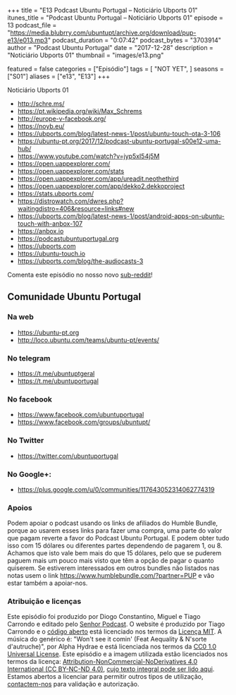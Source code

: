 +++
title = "E13 Podcast Ubuntu Portugal – Noticiário Ubports 01"
itunes_title = "Podcast Ubuntu Portugal – Noticiário Ubports 01"
episode = 13
podcast_file = "https://media.blubrry.com/ubuntupt/archive.org/download/pup-e13/e013.mp3"
podcast_duration = "0:07:42"
podcast_bytes = "3703914"
author = "Podcast Ubuntu Portugal"
date = "2017-12-28"
description = "Noticiário Ubports 01"
thumbnail = "images/e13.png"

featured = false
categories = ["Episódio"]
tags = [
  "NOT YET",
]
seasons = ["S01"]
aliases = ["e13", "E13"]
+++

Noticiário Ubports 01

* http://schre.ms/
* https://pt.wikipedia.org/wiki/Max_Schrems
* http://europe-v-facebook.org/
* https://noyb.eu/
* https://ubports.com/blog/latest-news-1/post/ubuntu-touch-ota-3-106
* https://ubuntu-pt.org/2017/12/podcast-ubuntu-portugal-s00e12-uma-hub/
* https://www.youtube.com/watch?v=jyp5xI54j5M
* https://open.uappexplorer.com/
* https://open.uappexplorer.com/stats
* https://open.uappexplorer.com/app/ureadit.neothethird
* https://open.uappexplorer.com/app/dekko2.dekkoproject
* https://stats.ubports.com/
* https://distrowatch.com/dwres.php?waitingdistro=406&resource=links#new
* https://ubports.com/blog/latest-news-1/post/android-apps-on-ubuntu-touch-with-anbox-107
* https://anbox.io
* https://podcastubuntuportugal.org
* https://ubports.com
* https://ubuntu-touch.io
* https://ubports.com/blog/the-audiocasts-3

Comenta este episódio no nosso novo [sub-reddit](https://www.reddit.com/r/PodcastUbuntuPortugal/)!

## Comunidade Ubuntu Portugal

### Na web
* https://ubuntu-pt.org
* http://loco.ubuntu.com/teams/ubuntu-pt/events/

### No telegram
* https://t.me/ubuntuptgeral
* https://t.me/ubuntuportugal

### No facebook
* https://www.facebook.com/ubuntuportugal
* https://www.facebook.com/groups/ubuntupt/

### No Twitter
* https://twitter.com/ubuntuportugal

### No Google+:
* https://plus.google.com/u/0/communities/117643052314062774319


### Apoios
Podem apoiar o podcast usando os links de afiliados do Humble Bundle, porque ao usarem esses links para fazer uma compra, uma parte do valor que pagam reverte a favor do Podcast Ubuntu Portugal.
E podem obter tudo isso com 15 dólares ou diferentes partes dependendo de pagarem 1, ou 8.
Achamos que isto vale bem mais do que 15 dólares, pelo que se puderem paguem mais um pouco mais visto que têm a opção de pagar o quanto quiserem.
Se estiverem interessados em outros bundles não listados nas notas usem o link https://www.humblebundle.com/?partner=PUP e vão estar também a apoiar-nos.

### Atribuição e licenças
Este episódio foi produzido por Diogo Constantino, Miguel e Tiago Carrondo e editado pelo [Senhor Podcast](https://senhorpodcast.pt/).
O website é produzido por Tiago Carrondo e o [código aberto](https://gitlab.com/podcastubuntuportugal/website) está licenciado nos termos da [Licença MIT](https://gitlab.com/podcastubuntuportugal/website/main/LICENSE).
A música do genérico é: "Won't see it comin' (Feat Aequality & N'sorte d'autruche)", por Alpha Hydrae e está licenciada nos termos da [CC0 1.0 Universal License](https://creativecommons.org/publicdomain/zero/1.0/).
Este episódio e a imagem utilizada estão licenciados nos termos da licença: [Attribution-NonCommercial-NoDerivatives 4.0 International (CC BY-NC-ND 4.0)](https://creativecommons.org/licenses/by-nc-nd/4.0/), [cujo texto integral pode ser lido aqui](https://creativecommons.org/licenses/by-nc-nd/4.0/legalcode). Estamos abertos a licenciar para permitir outros tipos de utilização, [contactem-nos](https://podcastubuntuportugal.org/contactos) para validação e autorização.


